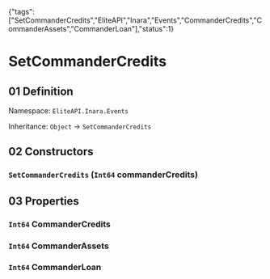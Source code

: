 {"tags":["SetCommanderCredits","EliteAPI","Inara","Events","CommanderCredits","CommanderAssets","CommanderLoan"],"status":1}

# SetCommanderCredits

## 01 Definition

Namespace: `EliteAPI.Inara.Events`

Inheritance: `Object` → `SetCommanderCredits`

## 02 Constructors

### `SetCommanderCredits` (`Int64` commanderCredits)

## 03 Properties

### `Int64` CommanderCredits

### `Int64` CommanderAssets

### `Int64` CommanderLoan

